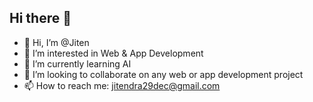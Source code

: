 ## Hi there 👋

- 👋 Hi, I’m @Jiten
- 🌱 I’m interested in Web & App Development
- 👯 I’m currently learning AI
- 🤔 I’m looking to collaborate on any web or app development project
- 📫 How to reach me: jitendra29dec@gmail.com


<!--
**Jitendra29dec/Jitendra29dec** is a ✨ _special_ ✨ repository because its `README.md` (this file) appears on your GitHub profile.

Here are some ideas to get you started:

- 🔭 I’m currently working on ...
- 🌱 I’m currently learning ...
- 👯 I’m looking to collaborate on ...
- 🤔 I’m looking for help with ...
- 💬 Ask me about ...
- 📫 How to reach me: ...
- 😄 Pronouns: ...
- ⚡ Fun fact: ...
-->
